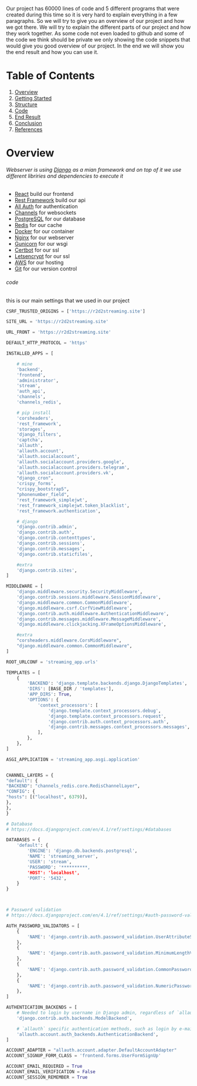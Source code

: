Our project has 60000 lines of code and 5 different programs that were created during this time so it is very hard to explain everything in a few paragraphs. So we will try to give you an overview of our project and how we got there. We will try to explain the different parts of our project and how they work together. As some code not even loaded to github and some of the code we think should be private we only showing the code snippets that would give you good overview of our project. In the end we will show you the end result and how you can use it.
# Table of Contents
1. [Overview](#overview)
2. [Getting Started](#getting-started)
3. [Structure](#structure)
4. [Code](#code)
5. [End Result](#end-result)
6. [Conclusion](#conclusion)
7. [References](#references)
# Overview
###### Webserver is using [Django](https://www.djangoproject.com/) as a mian framework and on top of it we use different libriries and dependencies to execute it  
- [React](https://react.dev/) build our frontend
- [Rest Framework](https://www.django-rest-framework.org/) build our api
- [All Auth](https://django-allauth.readthedocs.io/en/latest/) for authentication
- [Channels](https://channels.readthedocs.io/en/stable/) for websockets
- [PostgreSQL](https://www.postgresql.org/) for our database
- [Redis](https://redis.io/) for our cache
- [Docker](https://www.docker.com/) for our container
- [Nginx](https://www.nginx.com/) for our webserver
- [Gunicorn](https://gunicorn.org/) for our wsgi
- [Certbot](https://certbot.eff.org/) for our ssl
- [Letsencrypt](https://letsencrypt.org/) for our ssl
- [AWS](https://aws.amazon.com/) for our hosting
- [Git](https://git-scm.com/) for our version control


###### code 
 
this is our main settings that we used in our project 
```python
CSRF_TRUSTED_ORIGINS = ['https://r2d2streaming.site']

SITE_URL = 'https://r2d2streaming.site'

URL_FRONT = 'https://r2d2streaming.site'

DEFAULT_HTTP_PROTOCOL = 'https'

INSTALLED_APPS = [

    # mine
    'backend',
    'frontend',
    'administrator',
    'stream',
    'auth_api',
    'channels',
    'channels_redis',

    # pip install
    'corsheaders',
    'rest_framework',
    'storages',
    'django_filters',
    'captcha',
    'allauth',
    'allauth.account',
    'allauth.socialaccount',
    'allauth.socialaccount.providers.google',
    'allauth.socialaccount.providers.telegram',
    'allauth.socialaccount.providers.vk',
    "django_cron",
    'crispy_forms',
    "crispy_bootstrap5",
    "phonenumber_field",
    'rest_framework_simplejwt',
    'rest_framework_simplejwt.token_blacklist',
    'rest_framework.authentication',

    # django
    'django.contrib.admin',
    'django.contrib.auth',
    'django.contrib.contenttypes',
    'django.contrib.sessions',
    'django.contrib.messages',
    'django.contrib.staticfiles',

    #extra 
    'django.contrib.sites',
]

MIDDLEWARE = [
    'django.middleware.security.SecurityMiddleware',
    'django.contrib.sessions.middleware.SessionMiddleware',
    'django.middleware.common.CommonMiddleware',
    'django.middleware.csrf.CsrfViewMiddleware',
    'django.contrib.auth.middleware.AuthenticationMiddleware',
    'django.contrib.messages.middleware.MessageMiddleware',
    'django.middleware.clickjacking.XFrameOptionsMiddleware',

    #extra
    "corsheaders.middleware.CorsMiddleware",
    "django.middleware.common.CommonMiddleware",
]

ROOT_URLCONF = 'streaming_app.urls'

TEMPLATES = [
    {
        'BACKEND': 'django.template.backends.django.DjangoTemplates',
        'DIRS': [BASE_DIR / 'templates'],
        'APP_DIRS': True,
        'OPTIONS': {
            'context_processors': [
                'django.template.context_processors.debug',
                'django.template.context_processors.request',
                'django.contrib.auth.context_processors.auth',
                'django.contrib.messages.context_processors.messages',
            ],
        },
    },
]

ASGI_APPLICATION = 'streaming_app.asgi.application'


CHANNEL_LAYERS = {
"default": {
"BACKEND": "channels_redis.core.RedisChannelLayer",
"CONFIG": {
"hosts": [("localhost", 6379)],
},
},
}

# Database
# https://docs.djangoproject.com/en/4.1/ref/settings/#databases

DATABASES = {
    'default': {
        'ENGINE': 'django.db.backends.postgresql',
        'NAME': 'streaming_server',
        'USER': 'stream',
        'PASSWORD': '**********,
        'HOST': 'localhost',
        'PORT': '5432',
    }
}



# Password validation
# https://docs.djangoproject.com/en/4.1/ref/settings/#auth-password-validators

AUTH_PASSWORD_VALIDATORS = [
    {
        'NAME': 'django.contrib.auth.password_validation.UserAttributeSimilarityValidator',
    },
    {
        'NAME': 'django.contrib.auth.password_validation.MinimumLengthValidator',
    },
    {
        'NAME': 'django.contrib.auth.password_validation.CommonPasswordValidator',
    },
    {
        'NAME': 'django.contrib.auth.password_validation.NumericPasswordValidator',
    },
]

AUTHENTICATION_BACKENDS = [
    # Needed to login by username in Django admin, regardless of `allauth`
    'django.contrib.auth.backends.ModelBackend',

    # `allauth` specific authentication methods, such as login by e-mail
    'allauth.account.auth_backends.AuthenticationBackend',
]

ACCOUNT_ADAPTER = "allauth.account.adapter.DefaultAccountAdapter"
ACCOUNT_SIGNUP_FORM_CLASS = 'frontend.forms.UserFormSignUp'

ACCOUNT_EMAIL_REQUIRED = True
ACCOUNT_EMAIL_VERIFICATION = False
ACCOUNT_SESSION_REMEMBER = True
```